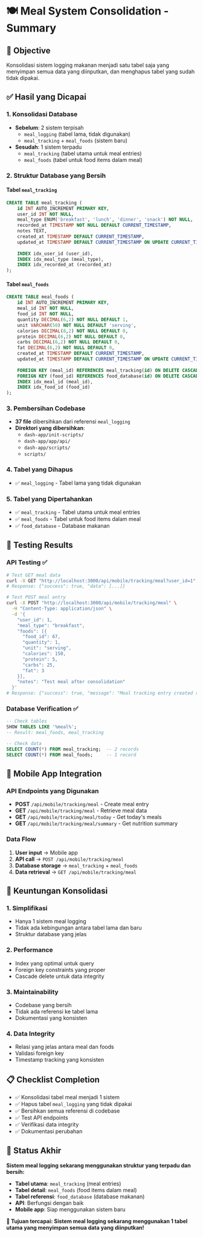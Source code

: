 # 🍽️ Meal System Consolidation - Summary

## 🎯 Objective
Konsolidasi sistem logging makanan menjadi satu tabel saja yang menyimpan semua data yang diinputkan, dan menghapus tabel yang sudah tidak dipakai.

## ✅ Hasil yang Dicapai

### 1. **Konsolidasi Database**
- **Sebelum**: 2 sistem terpisah
  - `meal_logging` (tabel lama, tidak digunakan)
  - `meal_tracking` + `meal_foods` (sistem baru)
- **Sesudah**: 1 sistem terpadu
  - `meal_tracking` (tabel utama untuk meal entries)
  - `meal_foods` (tabel untuk food items dalam meal)

### 2. **Struktur Database yang Bersih**

#### Tabel `meal_tracking`
```sql
CREATE TABLE meal_tracking (
    id INT AUTO_INCREMENT PRIMARY KEY,
    user_id INT NOT NULL,
    meal_type ENUM('breakfast', 'lunch', 'dinner', 'snack') NOT NULL,
    recorded_at TIMESTAMP NOT NULL DEFAULT CURRENT_TIMESTAMP,
    notes TEXT,
    created_at TIMESTAMP DEFAULT CURRENT_TIMESTAMP,
    updated_at TIMESTAMP DEFAULT CURRENT_TIMESTAMP ON UPDATE CURRENT_TIMESTAMP,
    
    INDEX idx_user_id (user_id),
    INDEX idx_meal_type (meal_type),
    INDEX idx_recorded_at (recorded_at)
);
```

#### Tabel `meal_foods`
```sql
CREATE TABLE meal_foods (
    id INT AUTO_INCREMENT PRIMARY KEY,
    meal_id INT NOT NULL,
    food_id INT NOT NULL,
    quantity DECIMAL(6,2) NOT NULL DEFAULT 1,
    unit VARCHAR(50) NOT NULL DEFAULT 'serving',
    calories DECIMAL(8,2) NOT NULL DEFAULT 0,
    protein DECIMAL(6,2) NOT NULL DEFAULT 0,
    carbs DECIMAL(6,2) NOT NULL DEFAULT 0,
    fat DECIMAL(6,2) NOT NULL DEFAULT 0,
    created_at TIMESTAMP DEFAULT CURRENT_TIMESTAMP,
    updated_at TIMESTAMP DEFAULT CURRENT_TIMESTAMP ON UPDATE CURRENT_TIMESTAMP,
    
    FOREIGN KEY (meal_id) REFERENCES meal_tracking(id) ON DELETE CASCADE,
    FOREIGN KEY (food_id) REFERENCES food_database(id) ON DELETE CASCADE,
    INDEX idx_meal_id (meal_id),
    INDEX idx_food_id (food_id)
);
```

### 3. **Pembersihan Codebase**
- **37 file** dibersihkan dari referensi `meal_logging`
- **Direktori yang dibersihkan**:
  - `dash-app/init-scripts/`
  - `dash-app/app/api/`
  - `dash-app/scripts/`
  - `scripts/`

### 4. **Tabel yang Dihapus**
- ✅ `meal_logging` - Tabel lama yang tidak digunakan

### 5. **Tabel yang Dipertahankan**
- ✅ `meal_tracking` - Tabel utama untuk meal entries
- ✅ `meal_foods` - Tabel untuk food items dalam meal
- ✅ `food_database` - Database makanan

## 🧪 Testing Results

### API Testing ✅
```bash
# Test GET meal data
curl -X GET "http://localhost:3000/api/mobile/tracking/meal?user_id=1"
# Response: {"success": true, "data": [...]}

# Test POST meal entry
curl -X POST "http://localhost:3000/api/mobile/tracking/meal" \
  -H "Content-Type: application/json" \
  -d '{
    "user_id": 1,
    "meal_type": "breakfast",
    "foods": [{
      "food_id": 67,
      "quantity": 1,
      "unit": "serving",
      "calories": 150,
      "protein": 5,
      "carbs": 25,
      "fat": 3
    }],
    "notes": "Test meal after consolidation"
  }'
# Response: {"success": true, "message": "Meal tracking entry created successfully"}
```

### Database Verification ✅
```sql
-- Check tables
SHOW TABLES LIKE '%meal%';
-- Result: meal_foods, meal_tracking

-- Check data
SELECT COUNT(*) FROM meal_tracking;  -- 2 records
SELECT COUNT(*) FROM meal_foods;     -- 1 record
```

## 📱 Mobile App Integration

### API Endpoints yang Digunakan
- **POST** `/api/mobile/tracking/meal` - Create meal entry
- **GET** `/api/mobile/tracking/meal` - Retrieve meal data
- **GET** `/api/mobile/tracking/meal/today` - Get today's meals
- **GET** `/api/mobile/tracking/meal/summary` - Get nutrition summary

### Data Flow
1. **User input** → Mobile app
2. **API call** → `POST /api/mobile/tracking/meal`
3. **Database storage** → `meal_tracking` + `meal_foods`
4. **Data retrieval** → `GET /api/mobile/tracking/meal`

## 🎉 Keuntungan Konsolidasi

### 1. **Simplifikasi**
- Hanya 1 sistem meal logging
- Tidak ada kebingungan antara tabel lama dan baru
- Struktur database yang jelas

### 2. **Performance**
- Index yang optimal untuk query
- Foreign key constraints yang proper
- Cascade delete untuk data integrity

### 3. **Maintainability**
- Codebase yang bersih
- Tidak ada referensi ke tabel lama
- Dokumentasi yang konsisten

### 4. **Data Integrity**
- Relasi yang jelas antara meal dan foods
- Validasi foreign key
- Timestamp tracking yang konsisten

## 📋 Checklist Completion

- ✅ Konsolidasi tabel meal menjadi 1 sistem
- ✅ Hapus tabel `meal_logging` yang tidak dipakai
- ✅ Bersihkan semua referensi di codebase
- ✅ Test API endpoints
- ✅ Verifikasi data integrity
- ✅ Dokumentasi perubahan

## 🚀 Status Akhir

**Sistem meal logging sekarang menggunakan struktur yang terpadu dan bersih:**

- **Tabel utama**: `meal_tracking` (meal entries)
- **Tabel detail**: `meal_foods` (food items dalam meal)
- **Tabel referensi**: `food_database` (database makanan)
- **API**: Berfungsi dengan baik
- **Mobile app**: Siap menggunakan sistem baru

**🎯 Tujuan tercapai: Sistem meal logging sekarang menggunakan 1 tabel utama yang menyimpan semua data yang diinputkan!**
